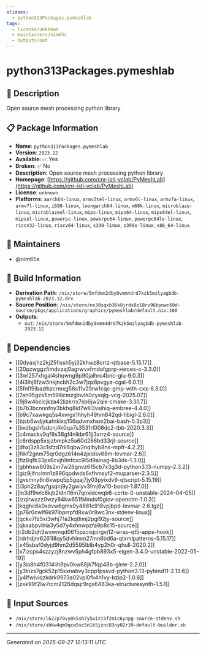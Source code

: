 ```yaml
---
aliases:
  - python313Packages.pymeshlab
tags:
  - license/unknown
  - maintainers/nim65s
  - outputs/out
---
```


# python313Packages.pymeshlab

## 📝 Description

Open source mesh processing python library

## 📋 Package Information

- **Name**: `python313Packages.pymeshlab`
- **Version**: `2023.12`
- **Available**: ✅ Yes
- **Broken**: ✅ No
- **Description**: Open source mesh processing python library
- **Homepage**: [https://github.com/cnr-isti-vclab/PyMeshLab](https://github.com/cnr-isti-vclab/PyMeshLab)
- **License**: `unknown`
- **Platforms**: `aarch64-linux`, `armv5tel-linux`, `armv6l-linux`, `armv7a-linux`, `armv7l-linux`, `i686-linux`, `loongarch64-linux`, `m68k-linux`, `microblaze-linux`, `microblazeel-linux`, `mips-linux`, `mips64-linux`, `mips64el-linux`, `mipsel-linux`, `powerpc-linux`, `powerpc64-linux`, `powerpc64le-linux`, `riscv32-linux`, `riscv64-linux`, `s390-linux`, `s390x-linux`, `x86_64-linux`
## 👥 Maintainers

- @nim65s


## 🔧 Build Information

- **Derivation Path**: `/nix/store/5mfdmn2dby9vmm4drd7kzk5mzlyagbdb-pymeshlab-2023.12.drv`
- **Source Position**: `/nix/store/ns30sqxb36k8jrds8z18rv96bpnwc60d-source/pkgs/applications/graphics/pymeshlab/default.nix:100`
- **Outputs**:
  - `out`:  `/nix/store/5mfdmn2dby9vmm4drd7kzk5mzlyagbdb-pymeshlab-2023.12`

## 🔗 Dependencies

- [[0dyaxjhz2kj25fissh5yj32khwz8crrz-qtbase-5.15.17]]
- [[20pzwggzfimdvzaj0agrwvxfmdafgprp-xerces-c-3.3.0]]
- [[3wl257xhgal4shqwng9p90jalhrc4bnc-glu-9.0.3]]
- [[4i3lhj6fzw5nkjncbh2c3w7jqx8pvgya-cgal-6.0.1]]
- [[5fnl19ibazlhzcrmxg56s11v29rw1cqc-gmp-with-cxx-6.3.0]]
- [[7ah95gzs1im59lilcmzglnvln0cyxqlg-vcg-2025.07]]
- [[9j8w4bcicjkza42lizkrrx7sb6jw2qik-cmake-3.31.7]]
- [[b7b3bcnnnfny3bkhq8id7wlil3vsihiq-embree-4.4.0]]
- [[b9c7xawkgq5s4xvrgx1hhyh49hm842qd-libigl-2.6.0]]
- [[bjsb6wdjykafnkixq156qdvmxhsm2bai-bash-5.3p3]]
- [[bxdbgshfsdcnj4k0qa7s3531rl008dc2-tbb-2020.3.3]]
- [[c4mackv9qf9s38gf4nikbr61jj3xrrz4-source]]
- [[c6rdspp5xsjzbmpkz5a60d286bd33rjl-source]]
- [[dhxj3z83c1sfzd7rii6qbw2nqlbyb8ns-mpfr-4.2.2]]
- [[fiikf2gnm75qr0dgz614n4zjxidsv68m-levmar-2.6]]
- [[fiz8qfb33px6cvjh9nfcxc9i5d9ainag-lib3ds-1.3.0]]
- [[gbhhsw609s2xr7w26gnvz615cb7x3g3d-python3.13-numpy-2.3.2]]
- [[giz9jlfnclmn1z896qpdwds6xfhmsyf2-muparser-2.3.5]]
- [[gvsmny6n8xwpq5p5gqaj7jy03pyixdv9-qtscript-5.15.19]]
- [[i3ph2z8ayfgsqlrj9y2gwiyv3fmj6w10-boost-1.87.0]]
- [[in3df9wlc6kjb2ldnl16m7qnxidcwqb6-corto-0-unstable-2024-04-05]]
- [[izqlrwazz0wzy84kw651fklmdsf0gicv-openctm-1.0.3]]
- [[kqghc6k0xdvw6gmx0y4881c918vpjbpd-levmar-2.6.tgz]]
- [[p76r0cwlf6k97ibprrpfd8xw0r8wc3nx-stdenv-linux]]
- [[qckv7fz5xi3whj71a2kq8imj2pgl92jy-source]]
- [[qkxabpvlhla3y5d7y4xhnwpzfa9p8c15-source]]
- [[r2db2qh3wxwmqd0615pzcixjcirgvj12-wrap-qt5-apps-hook]]
- [[rdrhdjnr6261l8qy5dvhlmm27mn8bd6a-qtxmlpatterns-5.15.17]]
- [[x45sbaf0dyjd9hm2d5595lblb4yp2h0r-qhull-2020.2]]
- [[x7izcps4szzyzj8nzwv5ph4gfpb893x5-eigen-3.4.0-unstable-2022-05-19]]
- [[y3ia8h4f0314iih9pv0kw68jk7fqp48b-glew-2.2.0]]
- [[y3lnzs7gck52p15xxnabvy3cpp1pssvd-python3.13-pybind11-2.13.6]]
- [[y4lfwlviqzkdrk9973a02vpl0fk4h1vy-bzip2-1.0.8]]
- [[zxk99f2lw7rcm2126dqsjr9rgx6483ka-structuresynth-1.5.1]]

## 📁 Input Sources

- `/nix/store/l622p70vy8k5sh7y5wizi5f2mic6ynpg-source-stdenv.sh`
- `/nix/store/shkw4qm9qcw5sc5n1k5jznc83ny02r39-default-builder.sh`

---
*Generated on 2025-09-27 12:13:11 UTC*
